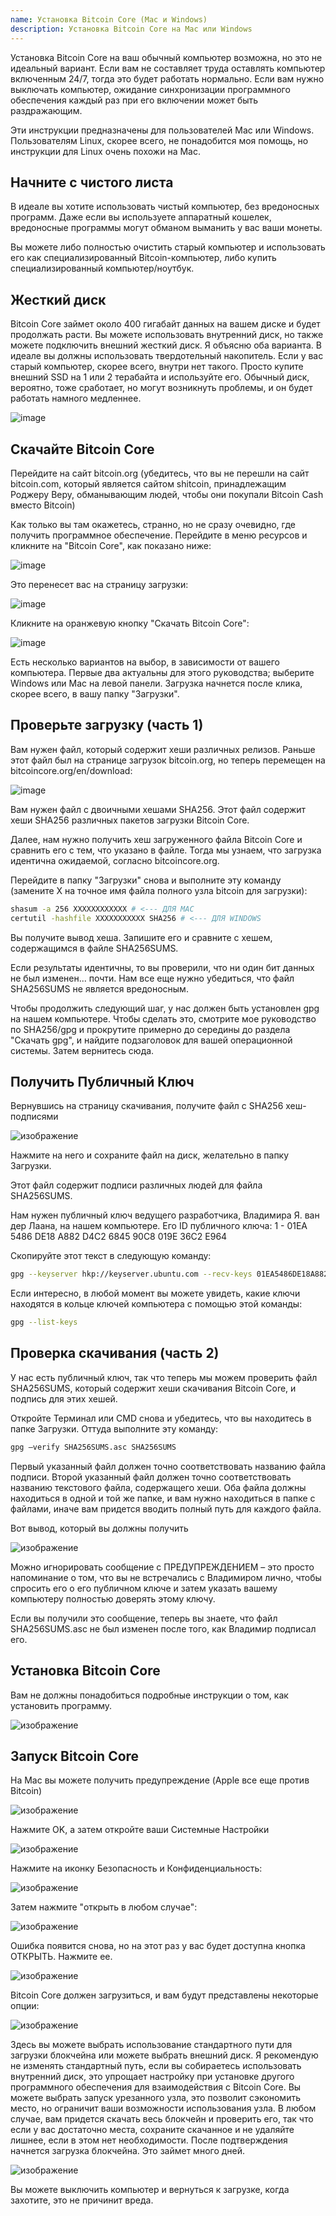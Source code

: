 ```yaml
---
name: Установка Bitcoin Core (Mac и Windows)
description: Установка Bitcoin Core на Mac или Windows
---
```


Установка Bitcoin Core на ваш обычный компьютер возможна, но это не идеальный вариант. Если вам не составляет труда оставлять компьютер включенным 24/7, тогда это будет работать нормально. Если вам нужно выключать компьютер, ожидание синхронизации программного обеспечения каждый раз при его включении может быть раздражающим.

Эти инструкции предназначены для пользователей Mac или Windows. Пользователям Linux, скорее всего, не понадобится моя помощь, но инструкции для Linux очень похожи на Mac.

## Начните с чистого листа

В идеале вы хотите использовать чистый компьютер, без вредоносных программ. Даже если вы используете аппаратный кошелек, вредоносные программы могут обманом выманить у вас ваши монеты.

Вы можете либо полностью очистить старый компьютер и использовать его как специализированный Bitcoin-компьютер, либо купить специализированный компьютер/ноутбук.

## Жесткий диск

Bitcoin Core займет около 400 гигабайт данных на вашем диске и будет продолжать расти. Вы можете использовать внутренний диск, но также можете подключить внешний жесткий диск. Я объясню оба варианта. В идеале вы должны использовать твердотельный накопитель. Если у вас старый компьютер, скорее всего, внутри нет такого. Просто купите внешний SSD на 1 или 2 терабайта и используйте его. Обычный диск, вероятно, тоже сработает, но могут возникнуть проблемы, и он будет работать намного медленнее.

![image](assets/1.webp)

## Скачайте Bitcoin Core

Перейдите на сайт bitcoin.org (убедитесь, что вы не перешли на сайт bitcoin.com, который является сайтом shitcoin, принадлежащим Роджеру Веру, обманывающим людей, чтобы они покупали Bitcoin Cash вместо Bitcoin)

Как только вы там окажетесь, странно, но не сразу очевидно, где получить программное обеспечение. Перейдите в меню ресурсов и кликните на "Bitcoin Core", как показано ниже:

![image](assets/2.webp)

Это перенесет вас на страницу загрузки:

![image](assets/3.webp)

Кликните на оранжевую кнопку "Скачать Bitcoin Core":

![image](assets/4.webp)

Есть несколько вариантов на выбор, в зависимости от вашего компьютера. Первые два актуальны для этого руководства; выберите Windows или Mac на левой панели. Загрузка начнется после клика, скорее всего, в вашу папку "Загрузки".

## Проверьте загрузку (часть 1)

Вам нужен файл, который содержит хеши различных релизов. Раньше этот файл был на странице загрузок bitcoin.org, но теперь перемещен на bitcoincore.org/en/download:

![image](assets/5.webp)

Вам нужен файл с двоичными хешами SHA256. Этот файл содержит хеши SHA256 различных пакетов загрузки Bitcoin Core.

Далее, нам нужно получить хеш загруженного файла Bitcoin Core и сравнить его с тем, что указано в файле. Тогда мы узнаем, что загрузка идентична ожидаемой, согласно bitcoincore.org.

Перейдите в папку "Загрузки" снова и выполните эту команду (замените X на точное имя файла полного узла bitcoin для загрузки):

```bash
shasum -a 256 XXXXXXXXXXXX # <--- ДЛЯ MAC
certutil -hashfile XXXXXXXXXXX SHA256 # <--- ДЛЯ WINDOWS
```

Вы получите вывод хеша. Запишите его и сравните с хешем, содержащимся в файле SHA256SUMS.

Если результаты идентичны, то вы проверили, что ни один бит данных не был изменен... почти. Нам все еще нужно убедиться, что файл SHA256SUMS не является вредоносным.

Чтобы продолжить следующий шаг, у нас должен быть установлен gpg на нашем компьютере.
Чтобы сделать это, смотрите мое руководство по SHA256/gpg и прокрутите примерно до середины до раздела "Скачать gpg", и найдите подзаголовок для вашей операционной системы. Затем вернитесь сюда.
## Получить Публичный Ключ

Вернувшись на страницу скачивания, получите файл с SHA256 хеш-подписями

![изображение](assets/6.webp)

Нажмите на него и сохраните файл на диск, желательно в папку Загрузки.

Этот файл содержит подписи различных людей для файла SHA256SUMS.

Нам нужен публичный ключ ведущего разработчика, Владимира Я. ван дер Лаана, на нашем компьютере. Его ID публичного ключа:
1 - 01EA 5486 DE18 A882 D4C2 6845 90C8 019E 36C2 E964

Скопируйте этот текст в следующую команду:

```bash
gpg --keyserver hkp://keyserver.ubuntu.com --recv-keys 01EA5486DE18A882D4C2684590C8019E36C2E964
```

Если интересно, в любой момент вы можете увидеть, какие ключи находятся в кольце ключей компьютера с помощью этой команды:

```bash
gpg --list-keys
```

## Проверка скачивания (часть 2)

У нас есть публичный ключ, так что теперь мы можем проверить файл SHA256SUMS, который содержит хеши скачивания Bitcoin Core, и подпись для этих хешей.

Откройте Терминал или CMD снова и убедитесь, что вы находитесь в папке Загрузки. Оттуда выполните эту команду:

```bash
gpg –verify SHA256SUMS.asc SHA256SUMS
```

Первый указанный файл должен точно соответствовать названию файла подписи. Второй указанный файл должен точно соответствовать названию текстового файла, содержащего хеши. Оба файла должны находиться в одной и той же папке, и вам нужно находиться в папке с файлами, иначе вам придется вводить полный путь для каждого файла.

Вот вывод, который вы должны получить

![изображение](assets/7.webp)

Можно игнорировать сообщение с ПРЕДУПРЕЖДЕНИЕМ – это просто напоминание о том, что вы не встречались с Владимиром лично, чтобы спросить его о его публичном ключе и затем указать вашему компьютеру полностью доверять этому ключу.

Если вы получили это сообщение, теперь вы знаете, что файл SHA256SUMS.asc не был изменен после того, как Владимир подписал его.

## Установка Bitcoin Core

Вам не должны понадобиться подробные инструкции о том, как установить программу.

![изображение](assets/8.webp)

## Запуск Bitcoin Core

На Mac вы можете получить предупреждение (Apple все еще против Bitcoin)

![изображение](assets/9.webp)

Нажмите OK, а затем откройте ваши Системные Настройки

![изображение](assets/10.webp)

Нажмите на иконку Безопасность и Конфиденциальность:

![изображение](assets/11.webp)

Затем нажмите "открыть в любом случае":

![изображение](assets/12.webp)

Ошибка появится снова, но на этот раз у вас будет доступна кнопка ОТКРЫТЬ. Нажмите ее.

![изображение](assets/13.webp)

Bitcoin Core должен загрузиться, и вам будут представлены некоторые опции:

![изображение](assets/14.webp)

Здесь вы можете выбрать использование стандартного пути для загрузки блокчейна или можете выбрать внешний диск. Я рекомендую не изменять стандартный путь, если вы собираетесь использовать внутренний диск, это упрощает настройку при установке другого программного обеспечения для взаимодействия с Bitcoin Core.
Вы можете выбрать запуск урезанного узла, это позволит сэкономить место, но ограничит ваши возможности использования узла. В любом случае, вам придется скачать весь блокчейн и проверить его, так что если у вас достаточно места, сохраните скачанное и не удаляйте лишнее, если в этом нет необходимости.
После подтверждения начнется загрузка блокчейна. Это займет много дней.

![изображение](assets/15.webp)

Вы можете выключить компьютер и вернуться к загрузке, когда захотите, это не причинит вреда.